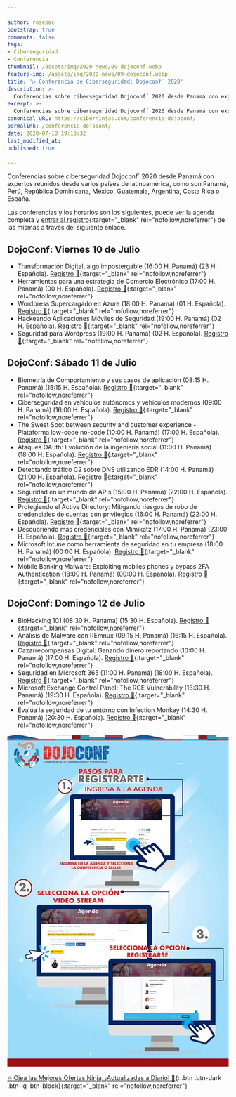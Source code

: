 ```yaml
---

author: rosepac
bootstrap: true
comments: false
tags:
- Ciberseguridad
- Conferencia
thumbnail: /assets/img/2020-news/09-dojoconf.webp
feature-img: /assets/img/2020-news/09-dojoconf.webp
title: '▷ Conferencia de Ciberseguridad: Dojoconf´ 2020'
description: >-
  Conferencias sobre ciberseguridad Dojoconf´ 2020 desde Panamá con expertos reunidos desde varios países de latinoamérica, como son Panamá, Perú, República Dominicana, México, Guatemala, Argentina, Costa Rica o España.
excerpt: >-
  Conferencias sobre ciberseguridad Dojoconf´ 2020 desde Panamá con expertos reunidos desde varios países de latinoamérica, como son Panamá, Perú, República Dominicana, México, Guatemala, Argentina, Costa Rica o España.
canonical_URL: https://ciberninjas.com/conferencia-dojoconf/
permalink: /conferencia-dojoconf/
date: 2020-07-10 19:18:32
last_modified_at: 
published: true

---
```


Conferencias sobre ciberseguridad Dojoconf´ 2020 desde Panamá con expertos reunidos desde varios países de latinoamérica, como son Panamá, Perú, República Dominicana, México, Guatemala, Argentina, Costa Rica o España.

Las conferencias y los horarios son los siguientes, puede ver la agenda completa y [entrar al registro](https://dojoconfpa.org/agenda/){:target="_blank" rel="nofollow,noreferrer"} de las mismas a través del siguiente enlace.

## **DojoConf: Viernes 10 de Julio**

- Transformación Digital, algo impostergable (16:00 H. Panamá) (23 H. Española). [Registro 🤞](https://event.webinarjam.com/register/31/plxoqfxq){:target="_blank" rel="nofollow,noreferrer"}
- Herramientas para una estrategia de Comercio Electrónico (17:00 H. Panamá) (00 H. Española). [Registro 🤞](https://event.webinarjam.com/register/31/plxoqfxq){:target="_blank" rel="nofollow,noreferrer"}
- Wordpress Supercargado en Azure (18:00 H. Panamá) (01 H. Española). [Registro 🤞](https://event.webinarjam.com/register/33/6k5z2h5o){:target="_blank" rel="nofollow,noreferrer"}
- Hackeando Aplicaciones Móviles de Seguridad (19:00 H. Panamá) (02 H. Española). [Registro 🤞](https://event.webinarjam.com/register/34/xq78xbm1){:target="_blank" rel="nofollow,noreferrer"}
- Seguridad para Wordpress (19:00 H. Panamá) (02 H. Española). [Registro 🤞](https://event.webinarjam.com/register/35/lpkw9fyr){:target="_blank" rel="nofollow,noreferrer"}

## **DojoConf: Sábado 11 de Julio**

- Biometría de Comportamiento y sus casos de aplicación (08:15 H. Panamá) (15:15 H. Española). [Registro 🤞](https://event.webinarjam.com/register/36/7w5z4u78){:target="_blank" rel="nofollow,noreferrer"}
 - Ciberseguridad en vehículos autónomos y vehículos modernos (09:00 H. Panamá) (16:00 H. Española). [Registro 🤞](https://event.webinarjam.com/register/37/4qzw4bxr){:target="_blank" rel="nofollow,noreferrer"}
- The Sweet Spot between security and customer experience - Plataforma low-code no-code (10:00 H. Panamá) (17:00 H. Española). [Registro 🤞](https://event.webinarjam.com/register/39/n6r9of7w){:target="_blank" rel="nofollow,noreferrer"}
- Ataques OAuth: Evolución de la ingeniería social (11:00 H. Panamá) (18:00 H. Española). [Registro 🤞](https://event.webinarjam.com/register/40/515z4s31){:target="_blank" rel="nofollow,noreferrer"}
 - Detectando tráfico C2 sobre DNS utilizando EDR (14:00 H. Panamá) (21:00 H. Española). [Registro 🤞](https://event.webinarjam.com/register/41/zk91nhx1){:target="_blank" rel="nofollow,noreferrer"}
- Seguridad en un mundo de APIs (15:00 H. Panamá) (22:00 H. Española). [Registro 🤞](https://event.webinarjam.com/register/42/gq06mbxq){:target="_blank" rel="nofollow,noreferrer"}
- Protegiendo el Active Directory: Mitigando riesgos de robo de credenciales de cuentas con privilegios (16:00 H. Panamá) (22:00 H. Española). [Registro 🤞](https://event.webinarjam.com/register/43/y13qlsqx){:target="_blank" rel="nofollow,noreferrer"}
- Descubriendo más credenciales con Mimikatz (17:00 H. Panamá) (23:00 H. Española). [Registro 🤞](https://event.webinarjam.com/register/44/2om24smo){:target="_blank" rel="nofollow,noreferrer"}
- Microsoft Intune como herramienta de seguridad en tu empresa (18:00 H. Panamá) (00:00 H. Española). [Registro 🤞](https://event.webinarjam.com/register/45/385w4fl1){:target="_blank" rel="nofollow,noreferrer"}
- Mobile Banking Malware: Exploiting mobiles phones y bypass 2FA Authentication (18:00 H. Panamá) (00:00 H. Española). [Registro 🤞](https://event.webinarjam.com/register/46/9p5z4fgl){:target="_blank" rel="nofollow,noreferrer"}

## **DojoConf: Domingo 12 de Julio**

- BioHacking 101 (08:30 H. Panamá) (15:30 H. Española). [Registro 🤞](https://event.webinarjam.com/register/47/09mwnf81){:target="_blank" rel="nofollow,noreferrer"}
- Análisis de Malware con REmnux (09:15 H. Panamá) (16:15 H. Española). [Registro 🤞](https://event.webinarjam.com/register/48/oxv08fm2){:target="_blank" rel="nofollow,noreferrer"}
- Cazarrecompensas Digital: Ganando dinero reportando (10:00 H. Panamá) (17:00 H. Española). [Registro 🤞](https://event.webinarjam.com/register/49/8r524cyn){:target="_blank" rel="nofollow,noreferrer"}
- Seguridad en Microsoft 365 (11:00 H. Panamá) (18:00 H. Española). [Registro 🤞](https://event.webinarjam.com/register/50/q7x81cmm){:target="_blank" rel="nofollow,noreferrer"}
- Microsoft Exchange Control Panel: The RCE Vulnerability (13:30 H. Panamá) (19:30 H. Española). [Registro 🤞](https://event.webinarjam.com/register/51/10mpzfy3){:target="_blank" rel="nofollow,noreferrer"}
- Evalúa la seguridad de tu entorno con Infection Monkey (14:30 H. Panamá) (20:30 H. Española). [Registro 🤞](https://event.webinarjam.com/register/52/kr1w3czv){:target="_blank" rel="nofollow,noreferrer"}

<!-- Enlaces de acceso - https://event.webinarjam.com/go/live/30/xq78xbmxfzxhv0hg6w -->
![Conferencias sobre ciberseguridad Dojoconf´ 2020 desde Panamá con expertos reunidos desde varios países de latinoamérica, como son Panamá, Perú, República Dominicana, México, Guatemala, Argentina, Costa Rica o España.](/assets/img/2020-news/09-dojoconf.webp "Conferencias sobre ciberseguridad Dojoconf´ 2020 desde Panamá con expertos reunidos desde varios países de latinoamérica, como son Panamá, Perú, República Dominicana, México, Guatemala, Argentina, Costa Rica o España.")

[🔥 Ojea las Mejores Ofertas Ninja, ¡Actualizadas a Diario! 🎁](https://www.amazon.es/shop/cibercursos){: .btn .btn-dark .btn-lg .btn-block}{:target="_blank" rel="nofollow,noreferrer"}